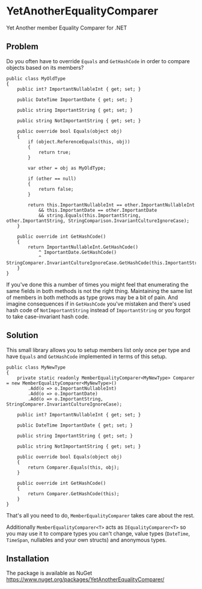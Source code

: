 YetAnotherEqualityComparer
==========================
Yet Another member Equality Comparer for .NET

## Problem ##
Do you often have to override `Equals` and `GetHashCode` in order to compare objects based on its members?

    public class MyOldType
    {
        public int? ImportantNullableInt { get; set; }

        public DateTime ImportantDate { get; set; }

        public string ImportantString { get; set; }

        public string NotImportantString { get; set; }

        public override bool Equals(object obj)
        {
            if (object.ReferenceEquals(this, obj))
            {
                return true;
            }

            var other = obj as MyOldType;

            if (other == null)
            {
                return false;
            }

            return this.ImportantNullableInt == other.ImportantNullableInt
                && this.ImportantDate == other.ImportantDate
                && string.Equals(this.ImportantString, other.ImportantString, StringComparison.InvariantCultureIgnoreCase);
        }

        public override int GetHashCode()
        {
            return ImportantNullableInt.GetHashCode()
                ^ ImportantDate.GetHashCode()
                ^ StringComparer.InvariantCultureIgnoreCase.GetHashCode(this.ImportantString);
        }
    }

If you've done this a number of times you might feel that enumerating the same fields in both methods is not the right thing. Maintaining the same list of members in both methods as type grows may be a bit of pain. And imagine consequences if in `GetHashCode` you've mistaken and there's used hash code of `NotImportantString` instead of `ImportantString` or you forgot to take case-invariant hash code.

## Solution ##
This small library allows you to setup members list only once per type and have `Equals` and `GetHashCode` implemented in terms of this setup.

    public class MyNewType
    {
        private static readonly MemberEqualityComparer<MyNewType> Comparer = new MemberEqualityComparer<MyNewType>()
            .Add(o => o.ImportantNullableInt)
            .Add(o => o.ImportantDate)
            .Add(o => o.ImportantString, StringComparer.InvariantCultureIgnoreCase);

        public int? ImportantNullableInt { get; set; }

        public DateTime ImportantDate { get; set; }

        public string ImportantString { get; set; }

        public string NotImportantString { get; set; }

        public override bool Equals(object obj)
        {
            return Comparer.Equals(this, obj);
        }

        public override int GetHashCode()
        {
            return Comparer.GetHashCode(this);
        }
    }

That's all you need to do, `MemberEqualityComparer` takes care about the rest.

Additionally `MemberEqualityComparer<T>` acts as `IEqualityComparer<T>` so you may use it to compare types you can't change, value types (`DateTime`, `TimeSpan`, nullables and your own structs) and anonymous types.

## Installation ##
The package is available as NuGet https://www.nuget.org/packages/YetAnotherEqualityComparer/
